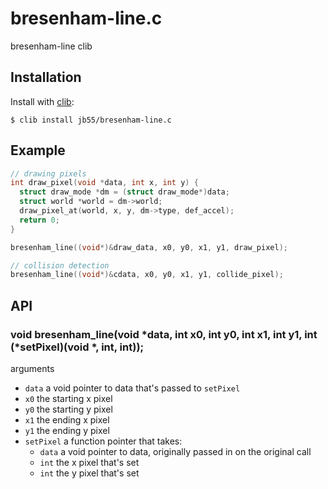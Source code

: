 # bresenham-line.c

bresenham-line clib

## Installation

  Install with [clib](https://github.com/clibs/clib):

    $ clib install jb55/bresenham-line.c

## Example

```c
// drawing pixels
int draw_pixel(void *data, int x, int y) {
  struct draw_mode *dm = (struct draw_mode*)data;
  struct world *world = dm->world;
  draw_pixel_at(world, x, y, dm->type, def_accel);
  return 0;
}

bresenham_line((void*)&draw_data, x0, y0, x1, y1, draw_pixel);

// collision detection
bresenham_line((void*)&cdata, x0, y0, x1, y1, collide_pixel);
```

## API

### void bresenham_line(void *data, int x0, int y0, int x1, int y1, int (*setPixel)(void *, int, int));

arguments

  * `data` a void pointer to data that's passed to `setPixel`
  * `x0` the starting x pixel
  * `y0` the starting y pixel
  * `x1` the ending x pixel
  * `y1` the ending y pixel
  * `setPixel` a function pointer that takes:
    - `data` a void pointer to data, originally passed in on the original call
    - `int` the x pixel that's set
    - `int` the y pixel that's set
